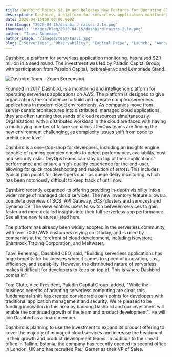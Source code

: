 ```yaml
---
title: Dashbird Raises $2.1m and Releases New Features for Operating Cloud-Based Serverless Apps
description: Dashbird, a platform for serverless application monitoring, has raised $2.1 million in a seed round. The investment was led by Paladin Capital Group, with participation from Passion Capital, Icebreaker.vc and Lemonade Stand. 
date: 2020-04-15T00:00:00.000Z
frontImage: "2020-04-15/dashbird-raises-2.1m.png"
thumbnail: "images/blog/2020-04-15/dashbird-raises-2.1m.png"
author: "Taavi Rehemägi"
author_image: "/images/team/taavi.jpg"
blog: ["Serverless", "Observability", "Capital Raise", "Launch", "Announcement"]
---
```



[Dashbird](https://dashbird.io), a platform for serverless application monitoring, has raised $2.1 million in a seed round. The investment was led by Paladin Capital Group, with participation from Passion Capital, Icebreaker.vc and Lemonade Stand. 

![Dashbird Team - Zoom Screenshot](images/blog/2015-04-15/dashbird-team-zoom-screenshot.jpeg "Dashbird Team - Zoom Screenshot")


Founded in 2017, Dashbird, is a monitoring and intelligence platform for operating serverless applications on AWS. The platform is designed to give organizations the confidence to build and operate complex serverless applications in modern cloud environments. As companies move from server-centric architectures into distributed, managed cloud applications, they are often running thousands of cloud resources simultaneously. Organizations with a distributed workload in the cloud are faced with having a multiplying number of failure scenarios. DevOps teams are finding the new environment challenging, as complexity issues shift from code to architecture level. 

Dashbird is a one-stop-shop for developers, including an insights engine capable of running complex checks to detect performance, availability, cost and security risks. DevOps teams can stay on top of their applications' performance and ensure a high-quality experience for the end-user, allowing for quick troubleshooting and resolution of errors. This includes typical pain points for developers such as queue delay monitoring, which has been notoriously difficult to keep track of until now.  

Dashbird recently expanded its offering providing in-depth visibility into a wider range of managed cloud services. The new inventory feature allows a complete overview of SQS, API Gateway, ECS (clusters and services) and Dynamo DB. The view enables users to switch between services to gain faster and more detailed insights into their full serverless app performance. See all the new features listed here.

The platform has already been widely adopted in the serverless community, with over 7000 AWS customers relying on it today, and is used by companies at the forefront of cloud development, including Newstore, Shamrock Trading Corporation, and Meltwater. 

Taavi Rehemägi, Dashbird CEO, said, "Building serverless applications has huge benefits for businesses when it comes to speed of innovation, cost efficiency, and scalability. However, the distributed nature of serverless makes it difficult for developers to keep on top of. This is where Dashbird comes in".

Tom Clute, Vice President, Paladin Capital Group, added, "While the business benefits of adopting serverless computing are clear, this fundamental shift has created considerable pain points for developers with traditional application management and security. We're pleased to be funding innovation in this area by backing Dashbird and our investment will enable the continued growth of the team and product development". He will join Dashbird as a board member.

Dashbird is planning to use the investment to expand its product offering to cover the majority of managed cloud services and increase the headcount in their growth and product development teams. In addition to their head office in Tallinn, Estonia, the company has recently opened its second office in London, UK and has recruited Paul Garner as their VP of Sales.

